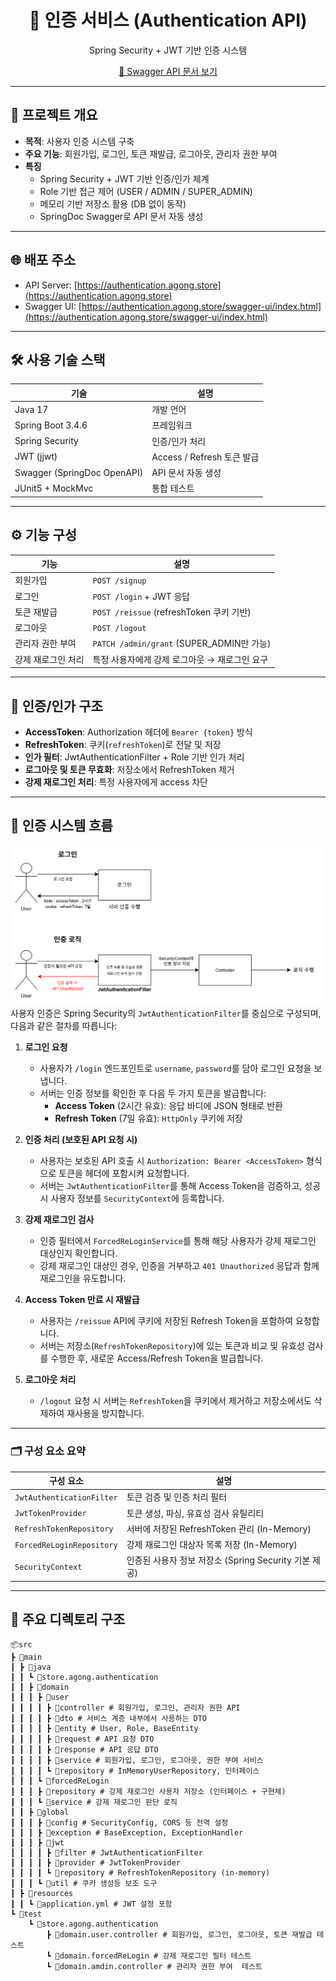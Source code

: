 <div align="center">
  <h1>🔐 인증 서비스 (Authentication API)</h1>
  <p>Spring Security + JWT 기반 인증 시스템</p>
  <p><a href="https://authentication.agong.store/swagger-ui/index.html">📗 Swagger API 문서 보기</a></p>
</div>

---

## 📌 프로젝트 개요

- **목적**: 사용자 인증 시스템 구축
- **주요 기능**: 회원가입, 로그인, 토큰 재발급, 로그아웃, 관리자 권한 부여
- **특징**
    - Spring Security + JWT 기반 인증/인가 체계
    - Role 기반 접근 제어 (USER / ADMIN / SUPER_ADMIN)
    - 메모리 기반 저장소 활용 (DB 없이 동작)
    - SpringDoc Swagger로 API 문서 자동 생성

---

## 🌐 배포 주소

- API Server: [https://authentication.agong.store](https://authentication.agong.store)
- Swagger UI: [https://authentication.agong.store/swagger-ui/index.html](https://authentication.agong.store/swagger-ui/index.html)

---

## 🛠 사용 기술 스택

| 기술 | 설명 |
|------|------|
| Java 17 | 개발 언어 |
| Spring Boot 3.4.6 | 프레임워크 |
| Spring Security | 인증/인가 처리 |
| JWT (jjwt) | Access / Refresh 토큰 발급 |
| Swagger (SpringDoc OpenAPI) | API 문서 자동 생성 |
| JUnit5 + MockMvc | 통합 테스트 |

---

## ⚙️ 기능 구성

| 기능 | 설명 |
|------|------|
| 회원가입 | `POST /signup` |
| 로그인 | `POST /login` + JWT 응답 |
| 토큰 재발급 | `POST /reissue` (refreshToken 쿠키 기반) |
| 로그아웃 | `POST /logout` |
| 관리자 권한 부여 | `PATCH /admin/grant` (SUPER_ADMIN만 가능) |
| 강제 재로그인 처리 | 특정 사용자에게 강제 로그아웃 → 재로그인 요구 |

---

## 🔐 인증/인가 구조

- **AccessToken**: Authorization 헤더에 `Bearer {token}` 방식
- **RefreshToken**: 쿠키(`refreshToken`)로 전달 및 저장
- **인가 필터**: JwtAuthenticationFilter + Role 기반 인가 처리
- **로그아웃 및 토큰 무효화**: 저장소에서 RefreshToken 제거
- **강제 재로그인 처리**: 특정 사용자에게 access 차단

---
## 🔐 인증 시스템 흐름
![img.png](img/img.png)
사용자 인증은 Spring Security의 `JwtAuthenticationFilter`를 중심으로 구성되며, 다음과 같은 절차를 따릅니다:

1. **로그인 요청**
    - 사용자가 `/login` 엔드포인트로 `username`, `password`를 담아 로그인 요청을 보냅니다.
    - 서버는 인증 정보를 확인한 후 다음 두 가지 토큰을 발급합니다:
        - **Access Token** (2시간 유효): 응답 바디에 JSON 형태로 반환
        - **Refresh Token** (7일 유효): `HttpOnly` 쿠키에 저장

2. **인증 처리 (보호된 API 요청 시)**
    - 사용자는 보호된 API 호출 시 `Authorization: Bearer <AccessToken>` 형식으로 토큰을 헤더에 포함시켜 요청합니다.
    - 서버는 `JwtAuthenticationFilter`를 통해 Access Token을 검증하고, 성공 시 사용자 정보를 `SecurityContext`에 등록합니다.

3. **강제 재로그인 검사**
    - 인증 필터에서  `ForcedReLoginService`를 통해 해당 사용자가 강제 재로그인 대상인지 확인합니다.
    - 강제 재로그인 대상인 경우, 인증을 거부하고 `401 Unauthorized` 응답과 함께 재로그인을 유도합니다.

4. **Access Token 만료 시 재발급**
    - 사용자는 `/reissue` API에 쿠키에 저장된 Refresh Token을 포함하여 요청합니다.
    - 서버는 저장소(`RefreshTokenRepository`)에 있는 토큰과 비교 및 유효성 검사를 수행한 후, 새로운 Access/Refresh Token을 발급합니다.

5. **로그아웃 처리**
    - `/logout` 요청 시 서버는 `RefreshToken`을 쿠키에서 제거하고 저장소에서도 삭제하여 재사용을 방지합니다.

---

### 🗂 구성 요소 요약

| 구성 요소 | 설명 |
|-----------|------|
| `JwtAuthenticationFilter` | 토큰 검증 및 인증 처리 필터 |
| `JwtTokenProvider` | 토큰 생성, 파싱, 유효성 검사 유틸리티 |
| `RefreshTokenRepository` | 서버에 저장된 RefreshToken 관리 (In-Memory) |
| `ForcedReLoginRepository` | 강제 재로그인 대상자 목록 저장 (In-Memory) |
| `SecurityContext` | 인증된 사용자 정보 저장소 (Spring Security 기본 제공) |

---
## 📁 주요 디렉토리 구조
```
📦src
┣ 📂main
┃ ┣ 📂java
┃ ┃ ┗ 📂store.agong.authentication
┃ ┃ ┣ 📂domain
┃ ┃ ┃ ┣ 📂user
┃ ┃ ┃ ┃ ┣ 📂controller # 회원가입, 로그인, 관리자 권한 API
┃ ┃ ┃ ┃ ┣ 📂dto # 서비스 계층 내부에서 사용하는 DTO
┃ ┃ ┃ ┃ ┣ 📂entity # User, Role, BaseEntity
┃ ┃ ┃ ┃ ┣ 📂request # API 요청 DTO
┃ ┃ ┃ ┃ ┣ 📂response # API 응답 DTO
┃ ┃ ┃ ┃ ┣ 📂service # 회원가입, 로그인, 로그아웃, 권한 부여 서비스
┃ ┃ ┃ ┃ ┗ 📂repository # InMemoryUserRepository, 인터페이스
┃ ┃ ┃ ┗ 📂forcedReLogin
┃ ┃ ┃ ┣ 📂repository # 강제 재로그인 사용자 저장소 (인터페이스 + 구현체)
┃ ┃ ┃ ┗ 📂service # 강제 재로그인 판단 로직
┃ ┃ ┣ 📂global
┃ ┃ ┃ ┣ 📂config # SecurityConfig, CORS 등 전역 설정
┃ ┃ ┃ ┣ 📂exception # BaseException, ExceptionHandler
┃ ┃ ┃ ┣ 📂jwt
┃ ┃ ┃ ┃ ┣ 📂filter # JwtAuthenticationFilter
┃ ┃ ┃ ┃ ┣ 📂provider # JwtTokenProvider
┃ ┃ ┃ ┃ ┗ 📂repository # RefreshTokenRepository (in-memory)
┃ ┃ ┃ ┗ 📂util # 쿠키 생성등 보조 도구
┃ ┣ 📂resources
┃ ┃ ┗ 📄application.yml # JWT 설정 포함
┗ 📂test
    ┗ 📂store.agong.authentication
        ┣ 📂domain.user.controller # 회원가입, 로그인, 로그아웃, 토큰 재발급 테스트
        ┗ 📂domain.forcedReLogin # 강제 재로그인 필터 테스트
        ┗ 📂domain.amdin.controller # 관리자 권한 부여  테스트
```